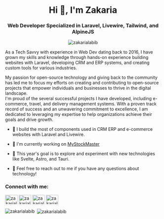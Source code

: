 <h1 align="center">Hi 👋, I'm Zakaria</h1>
<h3 align="center">Web Developer Specialized in Laravel, Livewire, Tailwind, and AlpineJS</h3>
<p align="center"> <img src="https://komarev.com/ghpvc/?username=zakarialabib&label=Profile%20views&color=0e75b6&style=flat" alt="zakarialabib" /> </p>

<p>As a Tech Savvy with experience in Web Dev dating back to 2016, I have grown my skills and knowledge through hands-on experience building websites with Laravel, developing CRM and ERP systems, and creating custom tools for various industries. </p>
<p>My passion for open-source technology and giving back to the community has led me to focus my efforts on creating and contributing to open-source projects that empower individuals and businesses to thrive in the digital landscape. </br>
I'm proud of the several successful projects I have developed, including e-commerce, travel, and delivery management systems. With a proven track record of success and an unwavering commitment to excellence, I am dedicated to leveraging my expertise to help organizations achieve their goals and drive growth.
</p>

- 💼 I build the most of components used in CRM ERP and e-commerce websites with Laravel and Livewire.

- 🔭 I'm currently working on <a href="https://github.com/Zakarialabib/myStockMaster" target="_blank">MyStockMaster</a>

- 🌱 This year's goal is to explore and experiment with new technologies like Svelte, Astro, and Tauri.

- 💬 Feel free to reach out to me if you have any questions about technology!

<h3 align="left">Connect with me:</h3>
<p align="left">
<a href="https://twitter.com/zakarialabib" target="blank"><img align="center" src="https://raw.githubusercontent.com/rahuldkjain/github-profile-readme-generator/master/src/images/icons/Social/twitter.svg" alt="zakarialabib" height="30" width="40" /></a>
<a href="https://fb.com/zakarialabib" target="blank"><img align="center" src="https://raw.githubusercontent.com/rahuldkjain/github-profile-readme-generator/master/src/images/icons/Social/facebook.svg" alt="zakarialabib" height="30" width="40" /></a>
<a href="https://instagram.com/zakarialabib" target="blank"><img align="center" src="https://raw.githubusercontent.com/rahuldkjain/github-profile-readme-generator/master/src/images/icons/Social/instagram.svg" alt="zakarialabib" height="30" width="40" /></a>
<a href="https://www.behance.net/zakarialabib" target="blank"><img align="center" src="https://raw.githubusercontent.com/rahuldkjain/github-profile-readme-generator/master/src/images/icons/Social/behance.svg" alt="zakarialabib" height="30" width="40" /></a>
</p>


<p><img align="left" src="https://github-readme-stats.vercel.app/api/top-langs?username=zakarialabib&show_icons=true&locale=en&layout=compact" alt="zakarialabib" /></p>

<p>&nbsp;<img align="center" src="https://github-readme-stats.vercel.app/api?username=zakarialabib&show_icons=true&locale=en" alt="zakarialabib" /></p>

